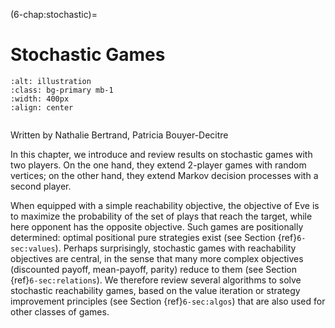 (6-chap:stochastic)=
# Stochastic Games

```{image} ./../Illustrations/6.jpg
:alt: illustration
:class: bg-primary mb-1
:width: 400px
:align: center
```

```{math}

```


Written by Nathalie Bertrand, Patricia Bouyer-Decitre



In this chapter, we introduce and review results on stochastic games
with two players. On the one hand, they extend 2-player games with
random vertices; on the other hand, they extend Markov decision
processes with a second player. 

When equipped with a simple reachability objective, the objective of
Eve is to maximize the probability of the set of plays that reach the
target, while here opponent has the opposite objective. Such games are
positionally determined: optimal positional pure strategies exist (see Section {ref}`6-sec:values`). 
Perhaps surprisingly, stochastic games
with reachability objectives are central, in the sense that many more
complex objectives (discounted payoff, mean-payoff, parity) reduce to
them (see Section {ref}`6-sec:relations`). We therefore review several
algorithms to solve stochastic reachability games, based on the value
iteration or strategy improvement principles (see Section {ref}`6-sec:algos`) that are also used for other classes of
games.










